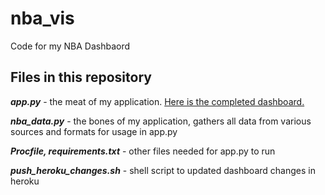 # nba_vis

Code for my NBA Dashbaord

## Files in this repository

__*app.<span></span>py*__ - the meat of my application. [Here is the completed dashboard.](https://tidbitstatistics.com/nba-season-dashboard/)

__*nba_data.py*__ - the bones of my application, gathers all data from various sources and formats for usage in app.<span></span>py

__*Procfile, requirements.txt*__ - other files needed for app<span></span>.py to run

__*push_heroku_changes.sh*__ - shell script to updated dashboard changes in heroku

